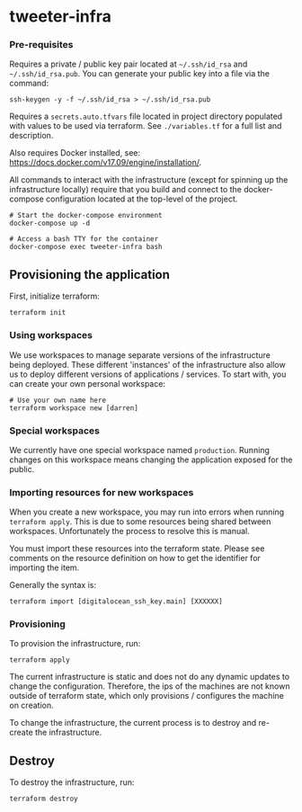 # tweeter-infra

### Pre-requisites
Requires a private / public key pair located at `~/.ssh/id_rsa` and `~/.ssh/id_rsa.pub`.
You can generate your public key into a file via the command:
```
ssh-keygen -y -f ~/.ssh/id_rsa > ~/.ssh/id_rsa.pub
```

Requires a `secrets.auto.tfvars` file located in project directory populated with
values to be used via terraform. See `./variables.tf` for a full list and
description.

Also requires Docker installed, see: https://docs.docker.com/v17.09/engine/installation/.

All commands to interact with the infrastructure (except for spinning up the infrastructure
locally) require that you build and connect to the docker-compose configuration located
at the top-level of the project.
```
# Start the docker-compose environment
docker-compose up -d

# Access a bash TTY for the container
docker-compose exec tweeter-infra bash
```

## Provisioning the application
First, initialize terraform:
```
terraform init
```

### Using workspaces
We use workspaces to manage separate versions of the infrastructure being deployed. These different
'instances' of the infrastructure also allow us to deploy different versions of applications / services.
To start with, you can create your own personal workspace:
```
# Use your own name here
terraform workspace new [darren]
```

### Special workspaces
We currently have one special workspace named `production`. Running changes
on this workspace means changing the application exposed for the public.

### Importing resources for new workspaces
When you create a new workspace, you may run into errors when running `terraform apply`.
This is due to some resources being shared between workspaces. Unfortunately
the process to resolve this is manual.

You must import these resources into the terraform state. Please see comments on
the resource definition on how to get the identifier for importing the item.

Generally the syntax is:
```
terraform import [digitalocean_ssh_key.main] [XXXXXX]
```

### Provisioning
To provision the infrastructure, run:
```
terraform apply
```

The current infrastructure is static and does not do any dynamic updates to change the configuration. Therefore, the ips of the machines are not known outside of terraform state, which only provisions / configures the machine on creation.

To change the infrastructure, the current process is to destroy and re-create the infrastructure.

## Destroy
To destroy the infrastructure, run:
```
terraform destroy
```
